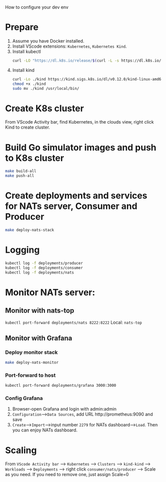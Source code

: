 How to configure your dev env
# Prepare
1. Assume you have Docker installed.
2. Install VScode extensions: `Kubernetes`, `Kubernetes Kind`.
3. Install kubectl
   ```sh
   curl -LO "https://dl.k8s.io/release/$(curl -L -s https://dl.k8s.io/release/stable.txt)/bin/linux/amd64/kubectl"
   ```
4. Install kind
   ```sh
   curl -Lo ./kind https://kind.sigs.k8s.io/dl/v0.12.0/kind-linux-amd64
   chmod +x ./kind
   sudo mv ./kind /usr/local/bin/
   ```
# Create K8s cluster
From VScode Activity bar, find Kubernetes, in the clouds view, right click Kind to create cluster.

# Build Go simulator images and push to K8s cluster
```sh
make build-all
make push-all
```
# Create deployments and services for NATs server, Consumer and Producer
```sh
make deploy-nats-stack
```
# Logging
```sh
kubectl log -f deployments/producer
kubectl log -f deployments/consumer
kubectl log -f deployments/nats
```
# Monitor NATs server:

## Monitor with nats-top
`kubectl port-forward deployments/nats 8222:8222`
Local:
`nats-top`
## Monitor with Grafana
### Deploy monitor stack
```sh
make deploy-nats-monitor
```
### Port-forward to host
```sh
kubectl port-forward deployments/grafana 3000:3000
```
### Config Grafana
1. Browser-open Grafana and login with admin:admin
2. `Configuration`-->`Data Sources`, add URL http://prometheus:9090 and save
3. `Create`-->`Import`-->input number `2279` for NATs dashboard-->`Load`.
Then you can enjoy NATs dashboard.
# Scaling
From `VScode Activity bar` --> `Kubernetes` --> `Clusters` --> `kind-kind` --> `Workloads` --> `Deployments` --> right click `consumer/nats/producer` --> Scale as you need.
If you need to remove one, just assign Scale=0

